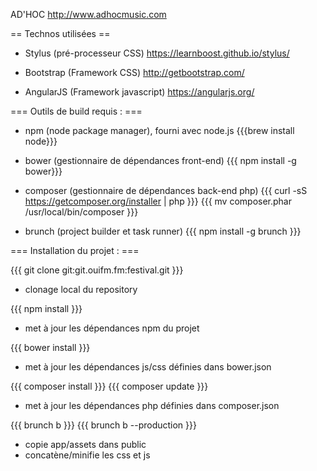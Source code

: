 AD'HOC
http://www.adhocmusic.com

== Technos utilisées ==

* Stylus (pré-processeur CSS)
  https://learnboost.github.io/stylus/

* Bootstrap (Framework CSS)
  http://getbootstrap.com/

* AngularJS (Framework javascript)
  https://angularjs.org/


=== Outils de build requis : ===

* npm (node package manager), fourni avec node.js
{{{brew install node}}}

* bower (gestionnaire de dépendances front-end)
{{{ npm install -g bower}}}

* composer (gestionnaire de dépendances back-end php)
{{{ curl -sS https://getcomposer.org/installer | php }}}
{{{ mv composer.phar /usr/local/bin/composer }}}

* brunch (project builder et task runner)
{{{ npm install -g brunch }}}


=== Installation du projet : ===

{{{ git clone git:git.ouifm.fm:festival.git }}}
- clonage local du repository

{{{ npm install }}}
- met à jour les dépendances npm du projet

{{{ bower install }}}
- met à jour les dépendances js/css définies dans bower.json

{{{ composer install }}}
{{{ composer update }}}
- met à jour les dépendances php définies dans composer.json

{{{ brunch b }}}
{{{ brunch b --production }}}
 - copie app/assets dans public
 - concatène/minifie les css et js
